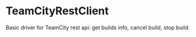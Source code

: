 # TeamCityRestClient
Basic driver for TeamCity rest api: get builds info, cancel build, stop build.

